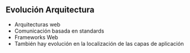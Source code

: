 ##  Evolución Arquitectura

 - Arquitecturas web
  - Comunicación basada en standards
  - Frameworks Web
  - También hay evolución en la localización de las capas de aplicación
